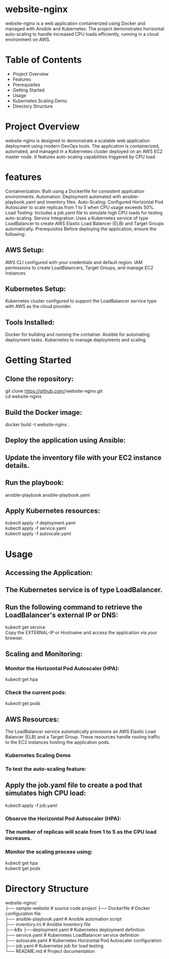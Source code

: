 # website-nginx
website-nginx is a web application containerized using Docker and managed with Ansible and Kubernetes. The project demonstrates horizontal auto-scaling to handle increased CPU loads efficiently, running in a cloud environment on AWS.

# Table of Contents  

- Project Overview  
- Features  
- Prerequisites  
- Getting Started  
- Usage  
- Kubernetes Scaling Demo  
- Directory Structure  


# Project Overview
website-nginx is designed to demonstrate a scalable web application deployment using modern DevOps tools. The application is containerized, automated, and managed in a Kubernetes cluster deployed on an AWS EC2 master node. It features auto-scaling capabilities triggered by CPU load.

# features
Containerization: Built using a Dockerfile for consistent application environments.
Automation: Deployment automated with ansible-playbook.yaml and inventory files.
Auto-Scaling: Configured Horizontal Pod Autoscaler to scale replicas from 1 to 5 when CPU usage exceeds 50%.
Load Testing: Includes a job.yaml file to simulate high CPU loads for testing auto-scaling.
Service Integration: Uses a Kubernetes service of type LoadBalancer to create AWS Elastic Load Balancer (ELB) and Target Groups automatically.
Prerequisites
Before deploying the application, ensure the following:

## AWS Setup:

AWS CLI configured with your credentials and default region.
IAM permissions to create LoadBalancers, Target Groups, and manage EC2 instances.

## Kubernetes Setup:

 Kubernetes cluster configured to support the LoadBalancer service type with AWS as the cloud provider.

## Tools Installed:

Docker for building and running the container.
Ansible for automating deployment tasks.
Kubernetes to manage deployments and scaling.

# Getting Started

## Clone the repository:
git clone https://github.com/<your-username>/website-nginx.git  
cd website-nginx  

## Build the Docker image:
docker build -t website-nginx .  


## Deploy the application using Ansible:
## Update the inventory file with your EC2 instance details.
## Run the playbook:
ansible-playbook ansible-playbook.yaml  


## Apply Kubernetes resources:
kubectl apply -f deployment.yaml  
kubectl apply -f service.yaml  
kubectl apply -f autoscale.yaml  

# Usage

## Accessing the Application:
## The Kubernetes service is of type LoadBalancer.

## Run the following command to retrieve the LoadBalancer's external IP or DNS:
kubectl get service  
Copy the EXTERNAL-IP or Hostname and access the application via your browser.

## Scaling and Monitoring:

### Monitor the Horizontal Pod Autoscaler (HPA):
kubectl get hpa  

### Check the current pods:
kubectl get pods  

## AWS Resources:

The LoadBalancer service automatically provisions an AWS Elastic Load Balancer (ELB) and a Target Group. These resources handle routing traffic to the EC2 instances hosting the application pods.
### Kubernetes Scaling Demo
### To test the auto-scaling feature:

## Apply the job.yaml file to create a pod that simulates high CPU load:
kubectl apply -f job.yaml  

### Observe the Horizontal Pod Autoscaler (HPA):
### The number of replicas will scale from 1 to 5 as the CPU load increases.
### Monitor the scaling process using:
kubectl get hpa  
kubectl get pods  


# Directory Structure
website-nginx/  
├── sample-website       # source code project 
├── Dockerfile           # Docker configuration file  
├── ansible-playbook.yaml # Ansible automation script  
├── inventory.ini           # Ansible inventory file  
├──k8s 
   ├──deployment.yaml      # Kubernetes deployment definition  
   ├── service.yaml         # Kubernetes LoadBalancer service definition  
   ├── autoscale.yaml       # Kubernetes Horizontal Pod Autoscaler configuration  
   ├── job.yaml             # Kubernetes job for load testing  
└── README.md            # Project documentation  








